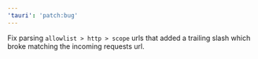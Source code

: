 ```yaml
---
'tauri': 'patch:bug'
---
```


Fix parsing `allowlist > http > scope` urls that added a trailing slash which broke matching the incoming requests url.
